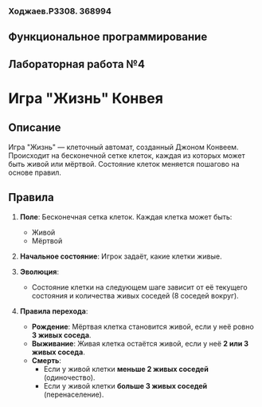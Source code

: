 ### Ходжаев.P3308. 368994
## Функциональное программирование 
## Лабораторная работа №4
# Игра "Жизнь" Конвея

## Описание
Игра "Жизнь" — клеточный автомат, созданный Джоном Конвеем. Происходит на бесконечной сетке клеток, каждая из которых может быть живой или мёртвой. Состояние клеток меняется пошагово на основе правил.

## Правила
1. **Поле**: Бесконечная сетка клеток. Каждая клетка может быть:
   - Живой
   - Мёртвой

2. **Начальное состояние**: Игрок задаёт, какие клетки живые.

3. **Эволюция**:
   - Состояние клетки на следующем шаге зависит от её текущего состояния и количества живых соседей (8 соседей вокруг).

4. **Правила перехода**:
   - **Рождение**: Мёртвая клетка становится живой, если у неё ровно **3 живых соседа**.
   - **Выживание**: Живая клетка остаётся живой, если у неё **2 или 3 живых соседа**.
   - **Смерть**:
     - Если у живой клетки **меньше 2 живых соседей** (одиночество).
     - Если у живой клетки **больше 3 живых соседей** (перенаселение).
